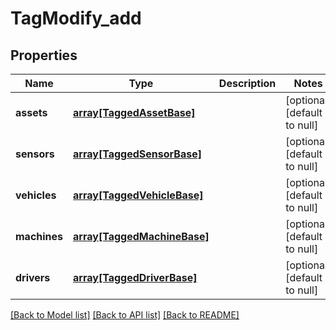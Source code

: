 # TagModify_add

## Properties
Name | Type | Description | Notes
------------ | ------------- | ------------- | -------------
**assets** | [**array[TaggedAssetBase]**](TaggedAssetBase.md) |  | [optional] [default to null]
**sensors** | [**array[TaggedSensorBase]**](TaggedSensorBase.md) |  | [optional] [default to null]
**vehicles** | [**array[TaggedVehicleBase]**](TaggedVehicleBase.md) |  | [optional] [default to null]
**machines** | [**array[TaggedMachineBase]**](TaggedMachineBase.md) |  | [optional] [default to null]
**drivers** | [**array[TaggedDriverBase]**](TaggedDriverBase.md) |  | [optional] [default to null]

[[Back to Model list]](../README.md#documentation-for-models) [[Back to API list]](../README.md#documentation-for-api-endpoints) [[Back to README]](../README.md)


